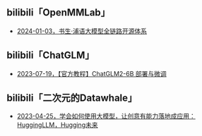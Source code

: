 ## bilibili「OpenMMLab」
+ [2024-01-03，书生·浦语大模型全链路开源体系](https://www.bilibili.com/video/BV1Rc411b7ns/)

## bilibili「ChatGLM」
+ [2023-07-19，【官方教程】ChatGLM2-6B 部署与微调](https://www.bilibili.com/video/BV1D94y1i7Qp/)

## bilibili「二次元的Datawhale」
+ [2023-04-25，学会如何使用大模型，让创意有能力落地成应用：HuggingLLM，Hugging未来](https://www.bilibili.com/video/BV1ek4y1J7Rd/)

